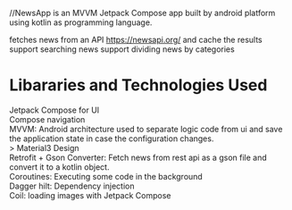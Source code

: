 //NewsApp is an MVVM Jetpack Compose app built by android platform using kotlin as programming language.

fetches news from an API https://newsapi.org/ and cache the results
support searching news
support dividing news by categories


# Libararies and Technologies Used
Jetpack Compose for UI <br>
Compose navigation  <br>
MVVM: Android architecture used to separate logic code from ui and save the application state in case the configuration changes. <br>>
Material3 Design <br>
Retrofit + Gson Converter: Fetch news from rest api as a gson file and convert it to a kotlin object.  <br>
Coroutines: Executing some code in the background  <br>
Dagger hilt: Dependency injection  <br>
Coil: loading images with Jetpack Compose  <br>
